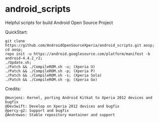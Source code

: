 android_scripts
===============

Helpful scripts for build Android Open Source Project

QuickStart:

    git clone https://github.com/AndroidOpenSourceXperia/android_scripts.git aosp;
    cd aosp;
    repo init -u https://android.googlesource.com/platform/manifest -b android-4.4.2_r2;
    ./Update.sh;
    ./Patch && ./CompileROM.sh -u; (Xperia U)
    ./Patch && ./CompileROM.sh -p; (Xperia P)   
    ./Patch && ./CompileROM.sh -s; (Xperia Sola)
    ./Patch && ./CompileROM.sh -g; (Xperia Go) 
    
Credits:
    
    @munjeni: Kernel, porting Android Kitkat to Xperia 2012 devices and bugfix
    @DevSwift: Develop on Xperia 2012 devices and bugfix
    @percy-g2: Support and bugfix
    @Andrewas: Stable repository mantainer and support